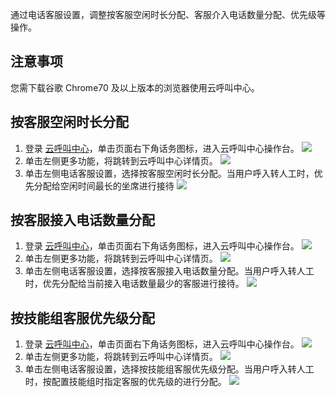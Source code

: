通过电话客服设置，调整按客服空闲时长分配、客服介入电话数量分配、优先级等操作。
## 注意事项
您需下载谷歌 Chrome70 及以上版本的浏览器使用云呼叫中心。

## 	按客服空闲时长分配
1. 登录 [云呼叫中心](https://tccc.qcloud.com/login)，单击页面右下角话务图标，进入云呼叫中心操作台。
![](https://main.qcloudimg.com/raw/e014095709bd65e8ac4951f406bd1e79.png)
2. 单击左侧更多功能，将跳转到云呼叫中心详情页。
![](https://main.qcloudimg.com/raw/87bb3af158af2244abe4fba93af1e33f.png)
3. 单击左侧电话客服设置，选择按客服空闲时长分配。当用户呼入转人工时，优先分配给空闲时间最长的坐席进行接待
![](https://main.qcloudimg.com/raw/3de148a4df202c8b7e0c664309929cb2.png)


## 按客服接入电话数量分配
1. 登录 [云呼叫中心](https://tccc.qcloud.com/login)，单击页面右下角话务图标，进入云呼叫中心操作台。
![](https://main.qcloudimg.com/raw/e014095709bd65e8ac4951f406bd1e79.png)
2. 单击左侧更多功能，将跳转到云呼叫中心详情页。
![](https://main.qcloudimg.com/raw/87bb3af158af2244abe4fba93af1e33f.png)
3. 单击左侧电话客服设置，选择按客服接入电话数量分配。当用户呼入转人工时，优先分配给当前接入电话数量最少的客服进行接待。
![](https://main.qcloudimg.com/raw/2b9d3b07158f5f8214843e38dadc6fb6.png)

## 按技能组客服优先级分配
1. 登录 [云呼叫中心](https://tccc.qcloud.com/login)，单击页面右下角话务图标，进入云呼叫中心操作台。
![](https://main.qcloudimg.com/raw/e014095709bd65e8ac4951f406bd1e79.png)
2. 单击左侧更多功能，将跳转到云呼叫中心详情页。
![](https://main.qcloudimg.com/raw/87bb3af158af2244abe4fba93af1e33f.png)
3. 单击左侧电话客服设置，选择按技能组客服优先级分配。当用户呼入转人工时，按配置技能组时指定客服的优先级的进行分配。
![](https://main.qcloudimg.com/raw/1eef36ad88e1a7eb30ad25c83d74fdd3.png)
